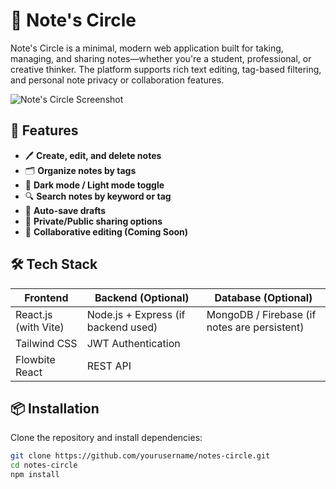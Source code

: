 # 📝 Note's Circle

Note's Circle is a minimal, modern web application built for taking, managing, and sharing notes—whether you're a student, professional, or creative thinker. The platform supports rich text editing, tag-based filtering, and personal note privacy or collaboration features.

![Note's Circle Screenshot](screenshot.png)

## 🚀 Features

- 🖊️ **Create, edit, and delete notes**
- 🗂️ **Organize notes by tags**
- 🌙 **Dark mode / Light mode toggle**
- 🔍 **Search notes by keyword or tag**
- 🧠 **Auto-save drafts**
- 🔐 **Private/Public sharing options**
- 👥 **Collaborative editing (Coming Soon)**

## 🛠️ Tech Stack

| Frontend        | Backend (Optional)    | Database (Optional) |
|----------------|-----------------------|----------------------|
| React.js (with Vite) | Node.js + Express (if backend used) | MongoDB / Firebase (if notes are persistent) |
| Tailwind CSS   | JWT Authentication    |                     |
| Flowbite React | REST API              |                     |

## 📦 Installation

Clone the repository and install dependencies:

```bash
git clone https://github.com/yourusername/notes-circle.git
cd notes-circle
npm install

